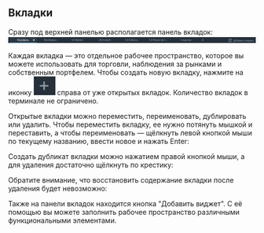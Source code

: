 ## Вкладки
Сразу под верхней панелью располагается панель вкладок: 
![alt text](tabs_1.png) 

Каждая вкладка — это отдельное рабочее пространство, которое вы можете использовать для торговли, наблюдения за рынками и собственным портфелем. Чтобы создать новую вкладку, нажмите на иконку  ![alt text](tab_cross.png)  справа от уже открытых вкладок. Количество вкладок в терминале не ограничено.  

Открытые вкладки можно переместить, переименовать, дублировать или удалить. 
Чтобы переместить вкладку, ее нужно потянуть мышкой и переставить, а чтобы переименовать — щёлкнуть левой кнопкой мыши по текущему названию, ввести новое и нажать Enter:

Создать дубликат вкладки можно нажатием правой кнопкой мыши, а для удаления достаточно щёлкнуть по крестику: 

Обратите внимание, что восстановить содержание вкладки после удаления будет невозможно: 
 
Также на панели вкладок находится кнопка "Добавить виджет". С её помощью вы можете заполнить рабочее пространство различными функциональными элементами. 
